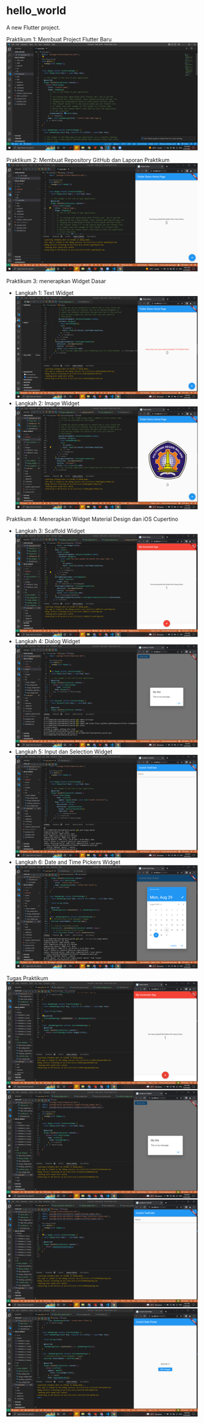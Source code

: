 # hello_world

A new Flutter project.

Praktikum 1: Membuat Project Flutter Baru
![Praktikum 1](images/Praktikum_1.png)

Praktikum 2: Membuat Repository GitHub dan Laporan Praktikum
![Praktikum 2](images/Praktikum_2.png)

Praktikum 3: menerapkan Widget Dasar
- Langkah 1: Text Widget
![Praktikum 3-1](images/Praktikum_3-1.png)
- Langkah 2: Image Widget
![Praktikum 3-2](images/Praktikum_3-2.png)

Praktikum 4: Menerapkan Widget Material Design dan iOS Cupertino
- Langkah 3: Scaffold Widget
![Praktikum 4-3](images/Praktikum_4-3.png)
- Langkah 4: Dialog Widget
![Praktikum 4-4](images/Praktikum_4-4.png)
- Langkah 5: Input dan Selection Widget
![Praktikum 4-5](images/Praktikum_4-5.png)
- Langkah 6: Date and Time Pickers Widget
![Praktikum 4-6](images/Praktikum_4-6.png)

Tugas Praktikum
![Tugas Praktikum 1](images/TugasPraktikum_1.png)
![Tugas Praktikum 2](images/TugasPraktikum_2.png)
![Tugas Praktikum 3](images/TugasPraktikum_3.png)
![Tugas Praktikum 4](images/TugasPraktikum_4.png)